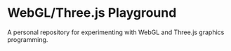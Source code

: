 # WebGL/Three.js Playground

A personal repository for experimenting with WebGL and Three.js graphics programming.